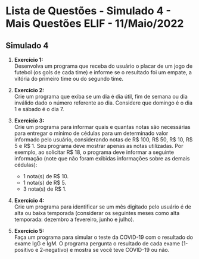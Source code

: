 # Lista de Questões - Simulado 4 - Mais Questões ELIF - 11/Maio/2022

## Simulado 4

1. **Exercício 1:**  
   Desenvolva um programa que receba do usuário o placar de um jogo de futebol (os gols de cada time) e informe se o resultado foi um empate, a vitória do primeiro time ou do segundo time.

2. **Exercício 2:**  
   Crie um programa que exiba se um dia é dia útil, fim de semana ou dia inválido dado o número referente ao dia. Considere que domingo é o dia 1 e sábado é o dia 7.

3. **Exercício 3:**  
   Crie um programa para informar quais e quantas notas são necessárias para entregar o mínimo de cédulas para um determinado valor informado pelo usuário, considerando notas de R$ 100, R$ 50, R$ 10, R$ 5 e R$ 1. Seu programa deve mostrar apenas as notas utilizadas. Por exemplo, ao solicitar R$ 18, o programa deve informar a seguinte informação (note que não foram exibidas informações sobre as demais cédulas):
   - 1 nota(s) de R$ 10.
   - 1 nota(s) de R$ 5.
   - 3 nota(s) de R$ 1.

4. **Exercício 4:**  
   Crie um programa para identificar se um mês digitado pelo usuário é de alta ou baixa temporada (considerar os seguintes meses como alta temporada: dezembro a fevereiro, junho e julho).

5. **Exercício 5:**  
   Faça um programa para simular o teste da COVID-19 com o resultado do exame IgG e IgM. O programa pergunta o resultado de cada exame (1-positivo e 2-negativo) e mostra se você teve COVID-19 ou não.
